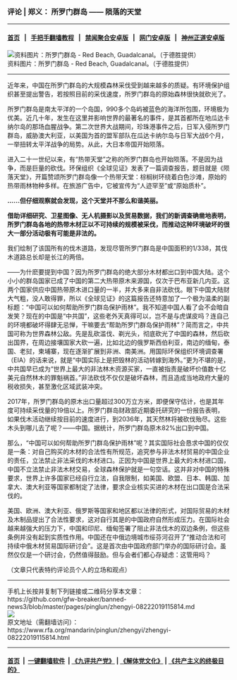### 评论 | 郑义： 所罗门群岛 —— 陨落的天堂
------------------------

#### [首页](https://github.com/gfw-breaker/banned-news3/blob/master/README.md) &nbsp;&nbsp;|&nbsp;&nbsp; [手把手翻墙教程](https://github.com/gfw-breaker/guides/wiki) &nbsp;&nbsp;|&nbsp;&nbsp; [禁闻聚合安卓版](https://github.com/gfw-breaker/bn-android) &nbsp;&nbsp;|&nbsp;&nbsp; [网门安卓版](https://github.com/oGate2/oGate) &nbsp;&nbsp;|&nbsp;&nbsp; [神州正道安卓版](https://github.com/SzzdOgate/update) 



<div id="headerimg">
 <img alt="资料图片：所罗门群岛 - Red Beach, Guadalcanal。（于德胜提供） " src="https://www.rfa.org/mandarin/pinglun/zhengyi/zhengyi-08222019115814.html/516d.jpg/@@images/57145549-7b16-4c7f-a785-5eba4e615b96.jpeg" title="资料图片：所罗门群岛 - Red Beach, Guadalcanal。（于德胜提供） "/>
 <div id="headerimgcontents">
  <div id="headerimgcaption">
   <span>
    资料图片：所罗门群岛 - Red Beach, Guadalcanal。（于德胜提供）
   </span>
   <!-- zoomattribute -->
  </div>
  <!-- headerimgcaption -->
 </div>
 <!-- headerimagecontents -->
</div>

<hr/>
<div id="storytext">
 <div>
  <div class="slot_header">
  </div>
 </div>
 <p>
  近年来，中国在所罗门群岛的大规模森林采伐受到越来越多的质疑。有环境保护组织甚至提出警告，若按照目前的采伐速度，所罗门群岛的原始森林很快就砍光了。
 </p>
 <p>
  所罗门群岛是南太平洋的一个岛国，990多个岛屿被蓝色的海洋所包围，环境极为优美。近几十年，发生在这里并影响世界的最著名的事件，是其首都所在地瓜达卡纳尔岛的那场血腥战争。第二次世界大战期间，珍珠港事件之后，日军入侵所罗门群岛，威胁澳大利亚，以美国为首的盟军部队在瓜达卡纳尔岛与日军大战6个月，一举扭转太平洋战争的局势。从此，大日本帝国开始陨落。
 </p>
 <p>
  进入二十一世纪以来，有“热带天堂”之称的所罗门群岛也开始陨落。不是因为战争，而是巨量的砍伐。环保组织《全球见证》发表了一篇调查报告，题目就是《陨落天堂》，开篇赞颂所罗门群岛像一个热带天堂：棕榈树环绕着白色沙滩，原始的热带雨林物种多样。在旅游广告中，它被宣传为“人迹罕至”或“原始质朴”。
 </p>
 <p>
 </p>
 <p>
  <b>
   ……但仔细观察就会发现，这个天堂并不那么和谐美丽。
  </b>
 </p>
 <p>
  <b>
  </b>
 </p>
 <p>
  <b>
   借助详细研究、卫星图像、无人机摄影以及贸易数据，我们的新调查确凿地表明，所罗门群岛各地的热带木材正以不可持续的规模被采伐，而推动这种环境破坏的很大一部分活动极有可能是非法的。
  </b>
 </p>
 <p>
 </p>
 <p>
  我们绘制了该国所有的伐木道路，发现尽管所罗门群岛是中国面积的1/338，其伐木道路总长却是长江的两倍。
 </p>
 <p>
  ——为什麽要提到中国？因为所罗门群岛的绝大部分木材都出口到中国大陆。这个小小的群岛国家已成了中国的第二大热带原木来源国，仅次于巴布亚新几内亚。这两个国家供应中国热带原木进口量的一半，并大多来自非法砍伐。眼下中国大陆财大气粗，没人敢得罪，所以《全球见证》的这篇报告还特意加了一个极为温柔的副标题：“中国可以如何帮助所罗门群岛保护雨林”。我不知道中国人看了会不会暗自发笑？现在的中国是“中共国”，这些老外天真得可以，岂不是与虎谋皮吗？连自己的环境都破坏得肆无忌惮，干嘛要去“帮助所罗门群岛保护雨林”？简而言之，中共国可称为世界森林公敌。先是乱砍滥伐、剃光头，彻底砍光了中国的森林，然后砍出国界，在周边接壤国家大砍一遍，比如北边的俄罗斯西伯利亚，南边的缅甸，泰国、老挝，柬埔寨，现在逐渐扩展到非洲、南美洲。用国际环保组织环境调查署（EIA）的话来说，就是“中国实际上是把毁林的活动转嫁到海外。”更为不堪的是，中共国早已成为“世界上最大的非法林木资源买家，一直被指责是破坏价值数十亿美元自然林木的罪魁祸首。”非法砍伐不仅仅是破坏森林，而且造成当地政府大量的税收损失，甚至激化区域武装冲突。
 </p>
 <p>
  2017年，所罗门群岛的原木出口量超过300万立方米，即便保守估计，也是其年度可持续采伐量的19倍以上。所罗门群岛财政部近期委托研究的一份报告表明，如果伐木活动继续按目前的速度进行，到2036年，其天然林将被砍伐殆尽。这些木头到哪儿去了呢？——中国。据统计，所罗门群岛原木82%出口到中国。
 </p>
 <p>
  那么，“中国可以如何帮助所罗门群岛保护雨林”呢？其实国际社会恳求中国的仅仅是一条：对自己购买的木材的合法性有所规范，追究参与非法木材贸易的中国企业的责任，立法禁止非法采伐的木材进口。正因为中国是世界上最大的木材进口国，中国不立法禁止非法木材交易，全球森林保护就是一句空话。这并非对中国的特殊要求，世界上许多国家已经自行立法，自我限制，如美国、欧盟、日本、韩国、加拿大、澳大利亚等国家都制定了法律，要求企业核实买进的木材在出口国是合法采伐的。
 </p>
 <p>
  美国、欧洲、澳大利亚、俄罗斯等国家和地区都以法律的形式，对国际贸易的木材及木制品提出了合法性要求，这对自行其是的中国政府自然形成压力。在国际社会越来越强大的压力下，中国和印尼、缅甸签署了阻止非法伐木的双边条例，但这些条例并没有起到实质性作用。中国还在中俄边境城市绥芬河召开了“推动合法和可持续中俄木材贸易国际研讨会”。这是首次由中国政府部门举办的国际研讨会。虽然仅仅是一个研讨会，仍然值得鼓励。但与会者们都心存疑虑：这管用吗？
 </p>
 <p>
 </p>
 <p>
  （文章只代表特约评论员个人的立场和观点）
 </p>
</div>

<hr/>
手机上长按并复制下列链接或二维码分享本文章：<br/>
https://github.com/gfw-breaker/banned-news3/blob/master/pages/pinglun/zhengyi-08222019115814.md <br/>
<a href='https://github.com/gfw-breaker/banned-news3/blob/master/pages/pinglun/zhengyi-08222019115814.md'><img src='https://github.com/gfw-breaker/banned-news3/blob/master/pages/pinglun/zhengyi-08222019115814.md.png'/></a> <br/>
原文地址（需翻墙访问）：https://www.rfa.org/mandarin/pinglun/zhengyi/zhengyi-08222019115814.html


------------------------
#### [首页](https://github.com/gfw-breaker/banned-news3/blob/master/README.md) &nbsp;|&nbsp; [一键翻墙软件](https://github.com/gfw-breaker/nogfw/blob/master/README.md) &nbsp;| [《九评共产党》](https://github.com/gfw-breaker/9ping.md/blob/master/README.md#九评之一评共产党是什么) | [《解体党文化》](https://github.com/gfw-breaker/jtdwh.md/blob/master/README.md) | [《共产主义的终极目的》](https://github.com/gfw-breaker/gczydzjmd.md/blob/master/README.md)

